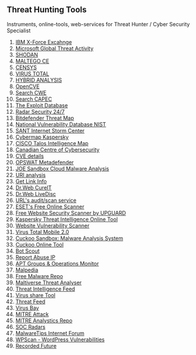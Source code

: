 <h2>Threat Hunting Tools</h2>

Instruments, online-tools, web-services for Threat Hunter / Cyber Security Specialist

1. <a href="https://exchange.xforce.ibmcloud.com/">IBM X-Force Excahnge</a>
2. <a href="https://www.microsoft.com/en-us/wdsi/threats">Microsoft Global Threat Activity</a>
4. <a href="https://www.shodan.io/">SHODAN</a>
5. <a href="https://www.maltego.com/products/">MALTEGO CE</a>
6. <a href="https://censys.io/ipv4?q=">CENSYS</a>
7. <a href="https://www.virustotal.com/gui/">VIRUS TOTAL</a>
8. <a href="https://www.hybrid-analysis.com/">HYBRID ANALYSIS</a>
9. <a href="https://www.opencve.io/cve">OpenCVE</a>
10. <a href="https://cwe.mitre.org/index.html">Search CWE</a>
11. <a href="https://capec.mitre.org/index.html">Search CAPEC</a>
12. <a href="https://www.exploit-db.com/">The Exploit Database</a>
13. <a href="https://radar.securitywizardry.com/">Radar Security 24/7</a>
14. <a href="https://threatmap.bitdefender.com/">Bitdefender Threat Map</a>
15. <a href="https://nvd.nist.gov/">National Vulnerability Database NIST</a>
16. <a href="https://isc.sans.edu/">SANT Internet Storm Center</a>
17. <a href="https://cybermap.kaspersky.com/ru">Cybermap Kaspersky</a>
18. <a href="https://talosintelligence.com/">CISCO Talos Intelligence Map</a>
19. <a href="https://cyber.gc.ca/en/alerts-advisories">Canadian Centre of Cybersecurity</a>
20. <a href="https://www.cvedetails.com/">CVE details</a>
21. <a href="https://metadefender.opswat.com/?lang=en">OPSWAT Metadefender</a>
22. <a href="https://www.joesandbox.com/#windows">JOE Sandbox Cloud Malware Analysis</a>
23. <a href="https://report-uri.com/home/tools">URI analysis</a>
24. <a href="http://www.getlinkinfo.com/">Get Link Info</a>
25. <a href="https://free.dataprotection.com.ua/download+cureit+free/">Dr.Web CureIT</a>
26. <a href="https://free.dataprotection.com.ua/aid_admin/">Dr.Web LiveDisc</a>
27. <a href="https://urlscan.io/">URL's audit/scan service</a>
28. <a href="https://www.eset.com/us/home/online-scanner/">ESET's Free Online Scanner</a>
29. <a href="https://webscan.upguard.com/">Free Website Security Scanner by UPGUARD</a>
30. <a href="https://opentip.kaspersky.com/">Kaspersky Threat Intelligence Online Tool</a>
31. <a href="https://pentest-tools.com/website-vulnerability-scanning/website-scanner">Website Vulnerability Scanner</a>
32. <a href="https://trashbox.ru/link/virustotal-mobile-android">Virus Total Mobile 2.0</a>
33. <a href="https://cuckoosandbox.org/">Cuckoo Sandbox: Malware Analysis System</a>
34. <a href="https://cuckoo.cert.ee/">Cuckoo Online Tool</a>
35. <a href="https://botscout.com/">Bot Scout</a>
36. <a href="https://www.abuseipdb.com/">Report Abuse IP</a>
37. <a href="https://docs.google.com/spreadsheets/u/1/d/1H9_xaxQHpWaa4O_Son4Gx0YOIzlcBWMsdvePFX68EKU/pubhtml#">APT Groups & Operations Monitor</a>
38. <a href="https://malpedia.caad.fkie.fraunhofer.de/">Malpedia</a>
39. <a href="https://www.malshare.com/">Free Malware Repo</a>
40. <a href="https://maltiverse.com/threatanalyzer">Maltiverse Threat Analyser</a>
41. <a href="https://threatfeeds.io/">Threat Intelligence Feed</a>
42. <a href="https://virusshare.com/">Virus share Tool</a>
43. <a href="https://iocfeed.mrlooquer.com/">Threat Feed</a>
44. <a href="https://beta.virusbay.io/">Virus Bay</a>
45. <a href="https://attack.mitre.org/">MITRE Attack</a>
46. <a href="https://car.mitre.org/">MITRE Analystics Repo</a>
47. <a href="https://labs.socradar.com/dos_resilience/">SOC Radars</a>
48. <a href="https://malwaretips.com/">MalwareTips Internet Forum</a>
49. <a href="https://wpscan.com/plugins">WPScan - WordPress Vulnerabilities</a>
50. <a href="https://chrome.google.com/webstore/detail/recorded-future/cdblaggcibgbankgilackljdpdhhcine?hl=en">Recorded Future</a>
